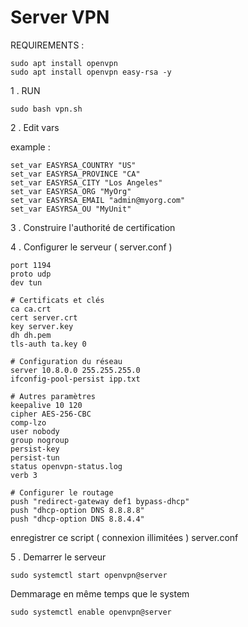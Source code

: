 # Server VPN

REQUIREMENTS :

    sudo apt install openvpn 
    sudo apt install openvpn easy-rsa -y


1 . RUN 

    sudo bash vpn.sh

2 . Edit vars 

example :

    set_var EASYRSA_COUNTRY "US"
    set_var EASYRSA_PROVINCE "CA"
    set_var EASYRSA_CITY "Los Angeles"
    set_var EASYRSA_ORG "MyOrg"
    set_var EASYRSA_EMAIL "admin@myorg.com"
    set_var EASYRSA_OU "MyUnit"

3 . Construire l'authorité de certification 

4 . Configurer le serveur ( server.conf ) 

    port 1194
    proto udp
    dev tun

    # Certificats et clés
    ca ca.crt
    cert server.crt
    key server.key
    dh dh.pem
    tls-auth ta.key 0

    # Configuration du réseau
    server 10.8.0.0 255.255.255.0
    ifconfig-pool-persist ipp.txt

    # Autres paramètres
    keepalive 10 120
    cipher AES-256-CBC
    comp-lzo
    user nobody
    group nogroup
    persist-key
    persist-tun
    status openvpn-status.log
    verb 3

    # Configurer le routage
    push "redirect-gateway def1 bypass-dhcp"
    push "dhcp-option DNS 8.8.8.8"
    push "dhcp-option DNS 8.8.4.4"

enregistrer ce script ( connexion illimitées ) server.conf

5 . Demarrer le serveur 

    sudo systemctl start openvpn@server

Demmarage en même temps que le system 

    sudo systemctl enable openvpn@server

